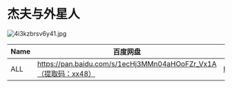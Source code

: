 # 杰夫与外星人

![4i3kzbrsv6y41.jpg](/banner/jeffandsomealiens.jpg)

| Name | 百度网盘 | 阿里云盘 | MDpan |
| --- | --- | --- | --- |
| ALL | https://pan.baidu.com/s/1ecHj3MMn04aHOoFZr_Vx1A（提取码：xx48） | https://www.aliyundrive.com/s/aw8i43rE7BP | https://mdpan.tk/%E6%9D%B0%E5%A4%AB%E4%B8%8E%E5%A4%96%E6%98%9F%E4%BA%BA |